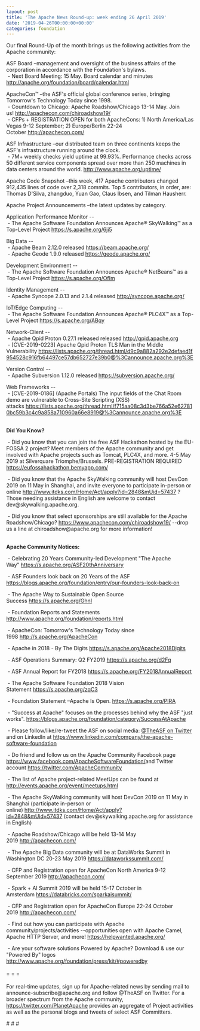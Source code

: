 ```yaml
---
layout: post
title: 'The Apache News Round-up: week ending 26 April 2019'
date: '2019-04-26T00:00:00+00:00'
categories: foundation
---
```

<p>Our final Round-Up of the month brings us the following activities from the Apache community:</p> 
  <p>ASF Board –management and oversight of the business affairs of the corporation in accordance with the Foundation's bylaws.<br />&nbsp;- Next Board Meeting: 15 May. Board calendar and minutes <a href="http://apache.org/foundation/board/calendar.html">http://apache.org/foundation/board/calendar.html</a></p> 
  <div> 
    <p>ApacheCon™ –the ASF's official global conference series, bringing Tomorrow's Technology Today since 1998.<br />&nbsp;- Countdown to Chicago: Apache Roadshow/Chicago 13-14 May. Join us!&nbsp;<a href="http://apachecon.com/chiroadshow19/">http://apachecon.com/chiroadshow19/</a><br />&nbsp;- CFPs + REGISTRATION OPEN for both ApacheCons: 1) North America/Las Vegas 9-12 September; 2) Europe/Berlin 22-24 October&nbsp;<a href="http://apachecon.com/">http://apachecon.com/</a></p> 
    <p>ASF Infrastructure –our distributed team on three continents keeps the ASF's infrastructure running around the clock.<br />&nbsp;- 7M+ weekly checks yield uptime at 99.93%. Performance checks across 50 different service components spread over more than 250 machines in data centers around the world.&nbsp;<a href="http://www.apache.org/uptime/">http://www.apache.org/uptime/</a></p> 
    <p>Apache Code Snapshot –this week, 417 Apache contributors changed 912,435 lines of code over&nbsp;2,318 commits. Top 5 contributors, in order, are: Thomas D'Silva, zhangduo, Yuan Gao, Claus Ibsen, and Tilman Hausherr.</p> 
    <p>Apache Project Announcements&nbsp;–the latest updates by category.</p> 
    <p>Application Performance Monitor --<br />&nbsp;-&nbsp;The Apache Software Foundation Announces Apache® SkyWalking™ as a Top-Level Project&nbsp;<a href="https://s.apache.org/6ji5">https://s.apache.org/6ji5</a></p> 
    <p>Big Data --<br />&nbsp;-&nbsp;Apache Beam 2.12.0 released&nbsp;<a href="https://beam.apache.org/">https://beam.apache.org/</a><br />&nbsp;-&nbsp;Apache Geode 1.9.0 released <a href="https://geode.apache.org/">https://geode.apache.org/</a></p> 
    <p> </p> 
    <p>Development Environment --<br />&nbsp;-&nbsp;The Apache Software Foundation Announces Apache® NetBeans™ as a Top-Level Project <a href="https://s.apache.org/OfIm">https://s.apache.org/OfIm</a></p> 
    <p>Identity Management --<br />&nbsp;- Apache Syncope 2.0.13 and 2.1.4&nbsp;released&nbsp;<a href="http://syncope.apache.org/">http://syncope.apache.org/</a></p> 
    <p>IoT/Edge Computing --<br />&nbsp;- The Apache Software Foundation Announces Apache® PLC4X™ as a Top-Level Project <a href="https://s.apache.org/ABqy">https://s.apache.org/ABqy</a></p> 
    <p> </p> 
    <p>Network-Client --<br />&nbsp;- Apache Qpid Proton 0.27.1 released released <a href="http://qpid.apache.org/">http://qpid.apache.org</a><br />&nbsp;- [CVE-2019-0223] Apache Qpid Proton TLS Man in the Middle Vulnerability&nbsp;<a href="https://lists.apache.org/thread.html/d9c9a882a292e2defaed1f954528c916fb64497ce57db652727e39b0@%3Cannounce.apache.org%3E">https://lists.apache.org/thread.html/d9c9a882a292e2defaed1f954528c916fb64497ce57db652727e39b0@%3Cannounce.apache.org%3E</a></p> 
    <p>Version Control --<br />&nbsp;- Apache Subversion 1.12.0 released&nbsp;<a href="https://subversion.apache.org/">https://subversion.apache.org/</a></p> 
    <p>Web Frameworks --<br />&nbsp;-&nbsp;[CVE-2019-0186] (Apache Portals) The input fields of the Chat Room demo are vulnerable to Cross-Site Scripting (XSS) attacks&nbsp;<a href="https://lists.apache.org/thread.html/f715aa08c3d3be766a52e627810bc59b3c4c9a858a710960a66e8919@%3Cannounce.apache.org%3E">https://lists.apache.org/thread.html/f715aa08c3d3be766a52e627810bc59b3c4c9a858a710960a66e8919@%3Cannounce.apache.org%3E</a><br /><br /></p> 
    <p><strong>Did You Know?</strong></p> 
    <div> 
      <p>&nbsp;- Did you know that you can join the free ASF Hackathon hosted by the EU-FOSSA 2 project? Meet members of the Apache community and get involved with Apache projects such as Tomcat, PLC4X, and more. 4-5 May 2019 at Silverquare Triomphe/Brussels. PRE-REGISTRATION REQUIRED <a href="https://eufossahackathon.bemyapp.com/">https://eufossahackathon.bemyapp.com/</a></p> 
      <p>&nbsp;- Did you know that the Apache SkyWalking community will host DevCon 2019 on 11 May in Shanghai, and invite everyone to participate in-person or online <a href="http://www.itdks.com/Home/Act/apply?id=2848&amp;mUid=57437">http://www.itdks.com/Home/Act/apply?id=2848&amp;mUid=57437</a>&nbsp;? Those needing assistance in English are welcome to contact dev@skywalking.apache.org.</p> 
      <p>&nbsp;- Did you know that select sponsorships are still available for the Apache Roadshow/Chicago?&nbsp;<a href="https://www.apachecon.com/chiroadshow19/">https://www.apachecon.com/chiroadshow19/</a>&nbsp;--drop us a line at&nbsp;chiroadshow@apache.org for more information!<br /><br /></p> 
      <p><strong>Apache Community Notices:</strong></p> 
    </div> 
    <p>&nbsp;- Celebrating 20 Years Community-led Development &quot;The Apache Way&quot;&nbsp;<a href="https://s.apache.org/ASF20thAnniversary">https://s.apache.org/ASF20thAnniversary</a></p> 
    <p>&nbsp;- ASF Founders look back on 20 Years of the ASF <a href="https://blogs.apache.org/foundation/entry/our-founders-look-back-on">https://blogs.apache.org/foundation/entry/our-founders-look-back-on</a></p> 
    <p>&nbsp;- The Apache Way to Sustainable Open Source Success&nbsp;<a href="https://s.apache.org/GhnI">https://s.apache.org/GhnI</a></p> 
    <p>&nbsp;- Foundation Reports and Statements <a href="http://www.apache.org/foundation/reports.html">http://www.apache.org/foundation/reports.html</a></p> 
    <p>&nbsp;- ApacheCon: Tomorrow's Technology Today since 1998&nbsp;<a href="http://s.apache.org/ApacheCon">http://s.apache.org/ApacheCon</a></p> 
    <p>&nbsp;- Apache in 2018 - By The Digits <a href="https://s.apache.org/Apache2018Digits">https://s.apache.org/Apache2018Digits</a></p> 
    <p>&nbsp;-&nbsp;ASF Operations Summary: Q2 FY2019 <a href="https://s.apache.org/d2Fq">https://s.apache.org/d2Fq</a></p> 
    <p>&nbsp;- ASF Annual Report for FY2018&nbsp;<a href="https://s.apache.org/FY2018AnnualReport">https://s.apache.org/FY2018AnnualReport</a></p> 
    <p>&nbsp;- The Apache Software Foundation 2018 Vision Statement&nbsp;<a href="https://s.apache.org/zqC3">https://s.apache.org/zqC3</a></p> 
    <p>&nbsp;- Foundation Statement –Apache Is Open.&nbsp;<a href="https://s.apache.org/PIRA">https://s.apache.org/PIRA</a></p> 
    <div> 
      <p>&nbsp;- &quot;Success at Apache&quot; focuses on the processes behind why the ASF &quot;just works&quot;. <a href="https://blogs.apache.org/foundation/category/SuccessAtApache">https://blogs.apache.org/foundation/category/SuccessAtApache</a></p> 
    </div> 
    <div> 
      <p>&nbsp;- Please follow/like/re-tweet the ASF on social media: <a href="https://twitter.com/TheASF">@TheASF on Twitter</a> and on LinkedIn at <a href="https://www.linkedin.com/company/the-apache-software-foundation">https://www.linkedin.com/company/the-apache-software-foundation</a></p> 
      <p>&nbsp;- Do friend and follow us on the Apache Community Facebook page <a href="https://www.facebook.com/ApacheSoftwareFoundation/">https://www.facebook.com/ApacheSoftwareFoundation/</a>and Twitter account <a href="https://twitter.com/ApacheCommunity">https://twitter.com/ApacheCommunity</a></p> 
    </div> 
    <div> 
      <p><a href="https://feathercast.apache.org/"></a></p> 
    </div> 
    <div> 
      <p>&nbsp;- The list of Apache project-related MeetUps can be found at <a href="http://events.apache.org/event/meetups.html">http://events.apache.org/event/meetups.html</a></p> 
    </div> 
    <div> 
      <p>&nbsp;- The Apache SkyWalking community will host DevCon 2019 on 11 May in Shanghai (participate in-person or online)&nbsp;<a href="http://www.itdks.com/Home/Act/apply?id=2848&amp;mUid=57437">http://www.itdks.com/Home/Act/apply?id=2848&amp;mUid=57437</a>&nbsp;(contact dev@skywalking.apache.org for assistance in English)</p> 
      <p>&nbsp;- Apache Roadshow/Chicago will be held 13-14 May 2019&nbsp;<a href="http://apachecon.com/">http://apachecon.com/</a></p> 
      <p>&nbsp;- The Apache Big Data community will be at&nbsp;DataWorks Summit in Washington DC&nbsp;20-23 May 2019&nbsp;<a href="https://dataworkssummit.com/">https://dataworkssummit.com/<br /></a></p> 
      <p>&nbsp;- CFP and Registration open for ApacheCon North America 9-12 September 2019&nbsp;<a href="http://apachecon.com/">http://apachecon.com/</a></p> 
      <p>&nbsp;- Spark + AI Summit 2019 will be held 15-17 October in Amsterdam&nbsp;<font color="#bb0000"><a href="https://databricks.com/sparkaisummit/">https://databricks.com/sparkaisummit/</a></font> </p> 
      <p>&nbsp;- CFP and Registration open for ApacheCon Europe 22-24 October 2019&nbsp;<a href="http://apachecon.com/">http://apachecon.com/</a></p> 
      <p>&nbsp;- Find out how you can participate with Apache community/projects/activities --opportunities open with Apache Camel, Apache HTTP Server, and more! <a href="https://helpwanted.apache.org/">https://helpwanted.apache.org/</a></p> 
    </div> 
    <div>&nbsp;- Are your software solutions Powered by Apache? Download &amp; use our &quot;Powered By&quot; logos <a href="http://www.apache.org/foundation/press/kit/#poweredby">http://www.apache.org/foundation/press/kit/#poweredby</a></div> 
    <div><br /></div> 
    <div>= = =</div> 
    <div><br /></div> 
    <div>For real-time updates, sign up for Apache-related news by sending mail to announce-subscribe@apache.org and follow @TheASF on Twitter. For a broader spectrum from the Apache community, <a href="https://twitter.com/PlanetApache">https://twitter.com/PlanetApache</a> provides an aggregate of Project activities as well as the personal blogs and tweets of select ASF Committers.</div> 
  </div> 
  <p># # #</p>
